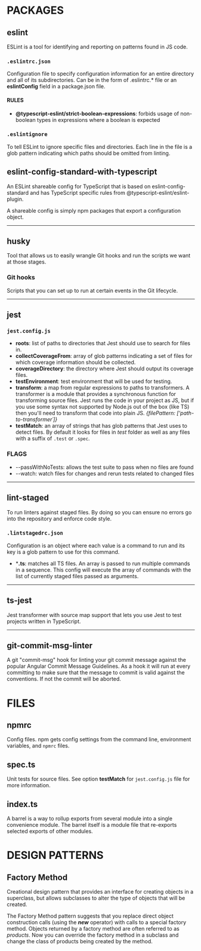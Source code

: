 # PACKAGES

## eslint

ESLint is a tool for identifying and reporting on patterns found in JS code.

### ```.eslintrc.json```

Configuration file to specify configuration information for an entire directory and all of its subdirectories. Can be in the form of .eslintrc.* file or an **eslintConfig** field in a package.json file.

#### RULES

- **@typescript-eslint/strict-boolean-expressions**: forbids usage of non-boolean types in expressions where a boolean is expected

### ```.eslintignore```

To tell ESLint to ignore specific files and directories. Each line in the file is a glob pattern indicating which paths should be omitted from linting.

## eslint-config-standard-with-typescript

An ESLint shareable config for TypeScript that is based on eslint-config-standard and has TypeScript specific rules from @typescript-eslint/eslint-plugin.

A shareable config is simply npm packages that export a configuration object.

---

## husky

Tool that allows us to easily wrangle Git hooks and run the scripts we want at those stages.

### Git hooks

Scripts that you can set up to run at certain events in the Git lifecycle.

---

## jest

### ```jest.config.js```

- **roots**: list of paths to directories that Jest should use to search for files in.
- **collectCoverageFrom**: array of glob patterns indicating a set of files for which coverage information should be collected.
- **coverageDirectory**: the directory where Jest should output its coverage files.
- **testEnvironment**: test environment that will be used for testing.
- **transform**: a map from regular expressions to paths to transformers. A transformer is a module that provides a synchronous function for transforming source files. Jest runs the code in your project as JS, but if you use some syntax not supported by Node.js out of the box (like TS) then you'll need to transform that code into plain JS. *{filePattern: ['path-to-transformer´]}*
- **testMatch**: an array of strings that has glob patterns that Jest uses to detect files. By default it looks for files in *test* folder as well as any files with a suffix of ```.test``` or ```.spec```.

### FLAGS

- --passWithNoTests: allows the test suite to pass when no files are found
- --watch: watch files for changes and rerun tests related to changed files

---

## lint-staged

To run linters against staged files. By doing so you can ensure no errors go into the repository and enforce code style.

### ```.lintstagedrc.json```

Configuration is an object where each value is a command to run and its key is a glob pattern to use for this command.

- ***.ts**: matches all TS files. An array is passed to run multiple commands in a sequence. This config will execute the array of commands with the list of currently staged files passed as arguments.

---

## ts-jest

Jest transformer with source map support that lets you use Jest to test projects written in TypeScript.

---

## git-commit-msg-linter

A git "commit-msg" hook for linting your git commit message against the popular Angular Commit Message Guidelines. As a hook it will run at every committing to make sure that the message to commit is valid against the conventions. If not the commit will be aborted.

# FILES

## npmrc

Config files.
npm gets config settings from the command line, environment variables, and ```npmrc``` files.

## spec.ts

Unit tests for source files. See option **testMatch** for ```jest.config.js``` file for more information.

## index.ts

A barrel is a way to rollup exports from several module into a single convenience module. The barrel itself is a module file that re-exports selected exports of other modules.

# DESIGN PATTERNS

## Factory Method

Creational design pattern that provides an interface for creating objects in a superclass, but allows subclasses to alter the type of objects that will be created.

The Factory Method pattern suggests that you replace direct object construction calls (using the ***new*** operator) with calls to a special factory method. Objects returned by a factory method are often referred to as *products*.
Now you can override the factory method in a subclass and change the class of products being created by the method.